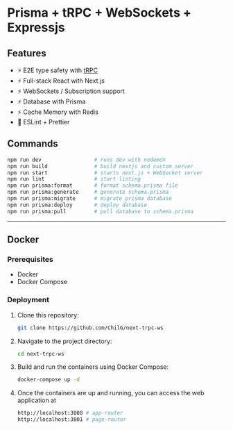 # Prisma + tRPC + WebSockets + Expressjs

## Features

- ⚡ E2E type safety with [tRPC](https://trpc.io)
- ⚡ Full-stack React with Next.js
- ⚡ WebSockets / Subscription support
- ⚡ Database with Prisma
- ⚡ Cache Memory with Redis
- 🎨 ESLint + Prettier

## Commands

```bash
npm run dev                 # runs dev with nodemon
npm run build               # build nextjs and custom server
npm run start               # starts next.js + WebSocket server
npm run lint                # start linting
npm run prisma:format       # format schema.prisma file
npm run prisma:generate     # generate schema.prisma
npm run prisma:migrate      # migrate prisma database
npm run prisma:deploy       # deploy database
npm run prisma:pull         # pull database to schema.prisma
```

---

## Docker 

### Prerequisites

- Docker
- Docker Compose

### Deployment

1. Clone this repository:

   ```bash
   git clone https://github.com/ChilG/next-trpc-ws

2. Navigate to the project directory:

   ```bash
   cd next-trpc-ws

3. Build and run the containers using Docker Compose:

   ```bash
   docker-compose up -d

4. Once the containers are up and running, you can access the web application at
   ```bash
   http://localhost:3000 # app-router
   http://localhost:3001 # page-router

